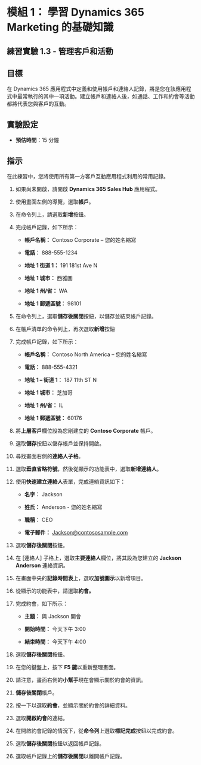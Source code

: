 ﻿---
lab:
    title: '實驗 1.3： 管理客戶和活動'
    module: '模組 1： 瞭解 Dynamics 365 Marketing 的基礎知識'
---

模組 1： 學習 Dynamics 365 Marketing 的基礎知識
========================

## 練習實驗 1.3 - 管理客戶和活動

## 目標

在 Dynamics 365 應用程式中定義和使用帳戶和連絡人記錄，將是您在該應用程式中最常執行的其中一項活動。建立帳戶和連絡人後，如通話、工作和約會等活動都將代表您與客戶的互動。

## 實驗設定

  - **預估時間**：15 分鐘

## 指示

在此練習中，您將使用所有第一方客戶互動應用程式利用的常用記錄。 

1. 如果尚未開啟，請開啟 **Dynamics 365 Sales Hub** 應用程式。 

2. 使用畫面左側的導覽，選取**帳戶**。 

3. 在命令列上，請選取**新增**按鈕。

4. 完成帳戶記錄，如下所示：

	- **帳戶名稱：** Contoso Corporate – 您的姓名縮寫

	- **電話：** 888-555-1234

	- **地址 1 街道 1：** 191 181st Ave N

	- **地址 1 城市：** 西雅圖

	- **地址 1 州/省：** WA

	- **地址 1 郵遞區號：** 98101

5. 在命令列上，選取**儲存後關閉**按鈕，以儲存並結束帳戶記錄。

6. 在帳戶清單的命令列上，再次選取**新增**按鈕

7. 完成帳戶記錄，如下所示：

	- **帳戶名稱：** Contoso North America – 您的姓名縮寫

	- **電話：** 888-555-4321

	- **地址 1 – 街道 1**： 187 11th ST N

	- **地址 1 城市：** 芝加哥

	- **地址 1 州/省：** IL

	- **地址 1 郵遞區號：** 60176

8. 將**上層客戶**欄位設為您剛建立的 **Contoso Corporate** 帳戶。 

9. 選取**儲存**按鈕以儲存帳戶並保持開啟。 

10. 尋找畫面右側的**連絡人子格**。 

11. 選取**垂直省略符號**，然後從顯示的功能表中，選取**新增連絡人**。 

12. 使用**快速建立連絡人**表單，完成連絡資訊如下：

	- **名字：** Jackson

	- **姓氏：** Anderson - 您的姓名縮寫

	- **職稱：** CEO

	- **電子郵件：** Jackson@contososample.com

13. 選取**儲存後關閉**按鈕。

14. 在 [連絡人] 子格上，選取**主要連絡人**欄位，將其設為您建立的 **Jackson Anderson** 連絡資訊。 

15. 在畫面中央的**記錄時間表**上，選取**加號圖示**以新增項目。 

16. 從顯示的功能表中，請選取**約會。**

17. 完成約會，如下所示：

	- **主題：** 與 Jackson 開會

	- **開始時間：** 今天下午 3:00

	- **結束時間：** 今天下午 4:00

18. 選取**儲存後關閉**按鈕。 

19. 在您的鍵盤上，按下 **F5 鍵**以重新整理畫面。 

20. 請注意，畫面右側的**小幫手**現在會顯示關於約會的資訊。 

21. **儲存後關閉**帳戶。 

22. 按一下以選取**約會**，並顯示關於約會的詳細資料。 

23. 選取**開啟約會**的連結。

24. 在開啟約會記錄的情況下，從**命令列**上選取**標記完成**按鈕以完成約會。 

25. 選取**儲存後關閉**按鈕以返回帳戶記錄。 

26. 選取帳戶記錄上的**儲存後關閉**以離開帳戶記錄。 
